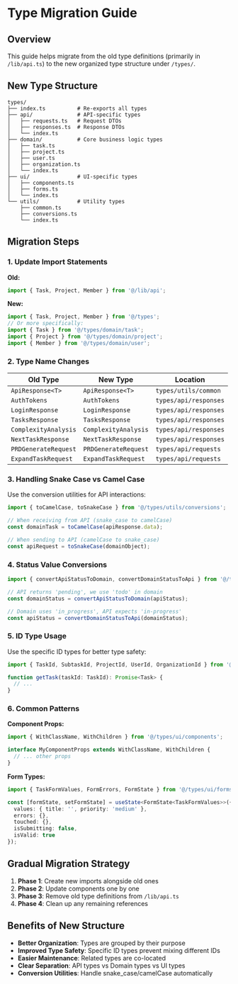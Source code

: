 # Type Migration Guide

## Overview
This guide helps migrate from the old type definitions (primarily in `/lib/api.ts`) to the new organized type structure under `/types/`.

## New Type Structure
```
types/
├── index.ts          # Re-exports all types
├── api/              # API-specific types
│   ├── requests.ts   # Request DTOs
│   ├── responses.ts  # Response DTOs
│   └── index.ts
├── domain/           # Core business logic types
│   ├── task.ts
│   ├── project.ts
│   ├── user.ts
│   ├── organization.ts
│   └── index.ts
├── ui/               # UI-specific types
│   ├── components.ts
│   ├── forms.ts
│   └── index.ts
└── utils/            # Utility types
    ├── common.ts
    ├── conversions.ts
    └── index.ts
```

## Migration Steps

### 1. Update Import Statements

**Old:**
```typescript
import { Task, Project, Member } from '@/lib/api';
```

**New:**
```typescript
import { Task, Project, Member } from '@/types';
// Or more specifically:
import { Task } from '@/types/domain/task';
import { Project } from '@/types/domain/project';
import { Member } from '@/types/domain/user';
```

### 2. Type Name Changes

| Old Type | New Type | Location |
|----------|----------|----------|
| `ApiResponse<T>` | `ApiResponse<T>` | `types/utils/common` |
| `AuthTokens` | `AuthTokens` | `types/api/responses` |
| `LoginResponse` | `LoginResponse` | `types/api/responses` |
| `TasksResponse` | `TasksResponse` | `types/api/responses` |
| `ComplexityAnalysis` | `ComplexityAnalysis` | `types/api/responses` |
| `NextTaskResponse` | `NextTaskResponse` | `types/api/responses` |
| `PRDGenerateRequest` | `PRDGenerateRequest` | `types/api/requests` |
| `ExpandTaskRequest` | `ExpandTaskRequest` | `types/api/requests` |

### 3. Handling Snake Case vs Camel Case

Use the conversion utilities for API interactions:

```typescript
import { toCamelCase, toSnakeCase } from '@/types/utils/conversions';

// When receiving from API (snake_case to camelCase)
const domainTask = toCamelCase(apiResponse.data);

// When sending to API (camelCase to snake_case)
const apiRequest = toSnakeCase(domainObject);
```

### 4. Status Value Conversions

```typescript
import { convertApiStatusToDomain, convertDomainStatusToApi } from '@/types/utils/conversions';

// API returns 'pending', we use 'todo' in domain
const domainStatus = convertApiStatusToDomain(apiStatus);

// Domain uses 'in_progress', API expects 'in-progress'
const apiStatus = convertDomainStatusToApi(domainStatus);
```

### 5. ID Type Usage

Use the specific ID types for better type safety:

```typescript
import { TaskId, SubtaskId, ProjectId, UserId, OrganizationId } from '@/types';

function getTask(taskId: TaskId): Promise<Task> {
  // ...
}
```

### 6. Common Patterns

**Component Props:**
```typescript
import { WithClassName, WithChildren } from '@/types/ui/components';

interface MyComponentProps extends WithClassName, WithChildren {
  // ... other props
}
```

**Form Types:**
```typescript
import { TaskFormValues, FormErrors, FormState } from '@/types/ui/forms';

const [formState, setFormState] = useState<FormState<TaskFormValues>>({
  values: { title: '', priority: 'medium' },
  errors: {},
  touched: {},
  isSubmitting: false,
  isValid: true
});
```

## Gradual Migration Strategy

1. **Phase 1**: Create new imports alongside old ones
2. **Phase 2**: Update components one by one
3. **Phase 3**: Remove old type definitions from `/lib/api.ts`
4. **Phase 4**: Clean up any remaining references

## Benefits of New Structure

- **Better Organization**: Types are grouped by their purpose
- **Improved Type Safety**: Specific ID types prevent mixing different IDs
- **Easier Maintenance**: Related types are co-located
- **Clear Separation**: API types vs Domain types vs UI types
- **Conversion Utilities**: Handle snake_case/camelCase automatically